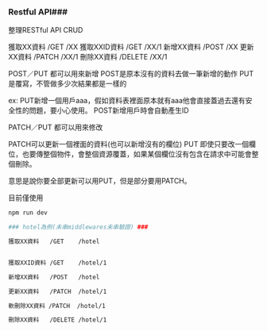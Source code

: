 ### Restful API###

整理RESTful API CRUD

獲取XX資料 /GET     /XX
獲取XXID資料 /GET     /XX/1
新增XX資料 /POST   /XX
更新XX資料 /PATCH /XX/1 
刪除XX資料 /DELETE /XX/1

POST／PUT 
都可以用來新增
POST是原本沒有的資料去做一筆新增的動作
PUT 是覆寫，不管做多少次結果都是一樣的

ex:
PUT新增一個用戶aaa，假如資料表裡面原本就有aaa他會直接蓋過去還有安全性的問題，要小心使用。
POST新增用戶時會自動產生ID

PATCH／PUT 
都可以用來修改

PATCH可以更新一個裡面的資料(也可以新增沒有的欄位)
PUT 即使只要改一個欄位，也要傳整個物件，會整個資源覆蓋，如果某個欄位沒有包含在請求中可能會整個刪除。

意思是說你要全部更新可以用PUT，但是部分要用PATCH。


目前僅使用
```bash
npm run dev

### hotel為例(未串middlewares未串驗證) ###

獲取XX資料   /GET    /hotel


獲取XXID資料 /GET    /hotel/1

新增XX資料   /POST   /hotel

更新XX資料   /PATCH  /hotel/1

軟刪除XX資料 /PATCH  /hotel/1

刪除XX資料   /DELETE /hotel/1